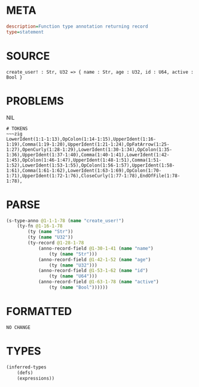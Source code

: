 # META
~~~ini
description=Function type annotation returning record
type=statement
~~~
# SOURCE
~~~roc
create_user! : Str, U32 => { name : Str, age : U32, id : U64, active : Bool }
~~~
# PROBLEMS
NIL

~~~
# TOKENS
~~~zig
LowerIdent(1:1-1:13),OpColon(1:14-1:15),UpperIdent(1:16-1:19),Comma(1:19-1:20),UpperIdent(1:21-1:24),OpFatArrow(1:25-1:27),OpenCurly(1:28-1:29),LowerIdent(1:30-1:34),OpColon(1:35-1:36),UpperIdent(1:37-1:40),Comma(1:40-1:41),LowerIdent(1:42-1:45),OpColon(1:46-1:47),UpperIdent(1:48-1:51),Comma(1:51-1:52),LowerIdent(1:53-1:55),OpColon(1:56-1:57),UpperIdent(1:58-1:61),Comma(1:61-1:62),LowerIdent(1:63-1:69),OpColon(1:70-1:71),UpperIdent(1:72-1:76),CloseCurly(1:77-1:78),EndOfFile(1:78-1:78),
~~~
# PARSE
~~~clojure
(s-type-anno @1-1-1-78 (name "create_user!")
	(ty-fn @1-16-1-78
		(ty (name "Str"))
		(ty (name "U32"))
		(ty-record @1-28-1-78
			(anno-record-field @1-30-1-41 (name "name")
				(ty (name "Str")))
			(anno-record-field @1-42-1-52 (name "age")
				(ty (name "U32")))
			(anno-record-field @1-53-1-62 (name "id")
				(ty (name "U64")))
			(anno-record-field @1-63-1-78 (name "active")
				(ty (name "Bool"))))))
~~~
# FORMATTED
~~~roc
NO CHANGE
~~~
# TYPES
~~~clojure
(inferred-types
	(defs)
	(expressions))
~~~
